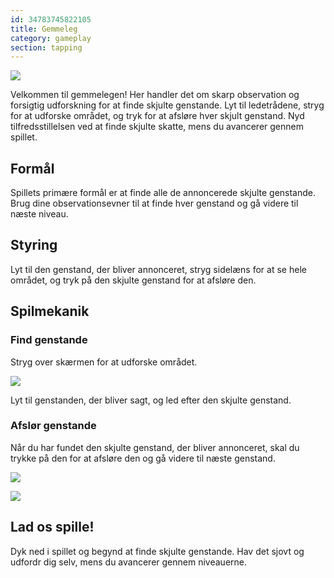 ```yaml
---
id: 34783745822105
title: Gemmeleg
category: gameplay
section: tapping
---
```

![](https://help.studycat.com/hc/article_attachments/34930712507545)

Velkommen til gemmelegen! Her handler det om skarp observation og forsigtig udforskning for at finde skjulte genstande. Lyt til ledetrådene, stryg for at udforske området, og tryk for at afsløre hver skjult genstand. Nyd tilfredsstillelsen ved at finde skjulte skatte, mens du avancerer gennem spillet.

## Formål

Spillets primære formål er at finde alle de annoncerede skjulte genstande. Brug dine observationsevner til at finde hver genstand og gå videre til næste niveau.

## Styring 

Lyt til den genstand, der bliver annonceret, stryg sidelæns for at se hele området, og tryk på den skjulte genstand for at afsløre den.

## Spilmekanik

### Find genstande

Stryg over skærmen for at udforske området.

![](https://help.studycat.com/hc/article_attachments/34930712511513)

Lyt til genstanden, der bliver sagt, og led efter den skjulte genstand.

### Afslør genstande

Når du har fundet den skjulte genstand, der bliver annonceret, skal du trykke på den for at afsløre den og gå videre til næste genstand.

![](https://help.studycat.com/hc/article_attachments/34783745782809)

![](https://help.studycat.com/hc/article_attachments/34783721841177)

## Lad os spille!

Dyk ned i spillet og begynd at finde skjulte genstande. Hav det sjovt og udfordr dig selv, mens du avancerer gennem niveauerne.

